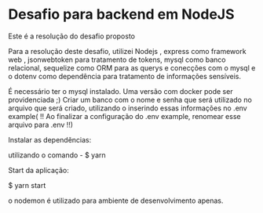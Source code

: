 
# Desafio para backend em NodeJS

Este é a resolução do desafio proposto


Para a resolução deste desafio, utilizei Nodejs , express como framework web , jsonwebtoken para tratamento de tokens, mysql como banco relacional, sequelize como ORM para as querys e conecções com o mysql e o dotenv como dependência para tratamento de informações sensíveis.


É necessário ter o mysql instalado. Uma versão com docker pode ser providenciada ;)
Criar um banco com o nome e senha que será utilizado no arquivo que será criado, utilizando o inserindo essas informações no .env example( !! Ao finalizar a configuração do .env example, renomear esse arquivo para .env   !!)



Instalar as dependẽncias:

utilizando o comando - $ yarn

Start da aplicação:

$ yarn start 

o nodemon é utilizado para ambiente de desenvolvimento apenas.







